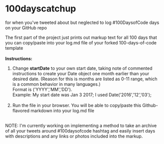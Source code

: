 # 100dayscatchup
for when you've tweeted about but neglected to log #100DaysofCode days on your GitHub repo

The first part of the project just prints out markup text for all 100 days that you can copy/paste into your log.md file of your forked 100-days-of-code template<br><br>
**Instructions:**<br>
1. Change **startDate** to your own start date, taking note of commented instructions to create your Date object one month earlier than your desired date. (Reason for this is months are listed as 0-11 range, which is a common behavior in many languages.)<br>
Format is ('YYYY','MM','DD').<br>
Example: My start date was Jan 3 2017; I used Date('2016','12','03');<br><br>
2. Run the file in your browser. You will be able to copy/paste this Github-flavored markdown into your log.md file<br><br>

NOTE: I'm currently working on implementing a method to take an archive of all your tweets around #100daysofcode hashtag and easily insert days with descriptions and any links or photos included into the markup.
